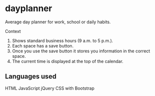 # dayplanner

Average day planner for work, school or daily habits. 

Context
1. Shows standard business hours (9 a.m. to 5 p.m.).
2. Each space has a save button.
3. Once you use the save button it stores you information in the correct space.
4. The current time is displayed at the top of the calendar.



## Languages used

HTML
JavaScript
jQuery
CSS with Bootstrap
